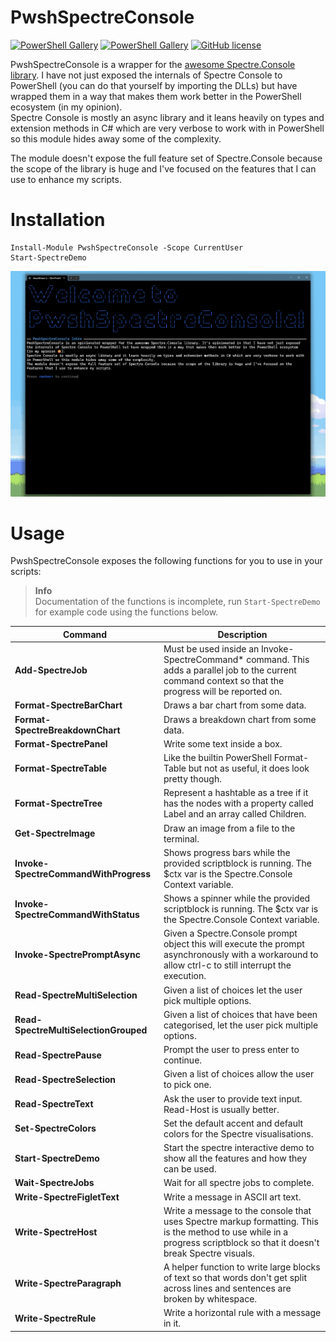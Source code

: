 # PwshSpectreConsole

[![PowerShell Gallery](https://img.shields.io/powershellgallery/v/PwshSpectreConsole)](https://www.powershellgallery.com/packages/PwshSpectreConsole)
[![PowerShell Gallery](https://img.shields.io/powershellgallery/dt/PwshSpectreConsole)](https://www.powershellgallery.com/packages/PwshSpectreConsole)
[![GitHub license](https://img.shields.io/github/license/ShaunLawrie/PwshSpectreConsole)](https://github.com/ShaunLawrie/PwshSpectreConsole/blob/main/LICENSE)

PwshSpectreConsole is a wrapper for the [awesome Spectre.Console library](https://spectreconsole.net/).
I have not just exposed the internals of Spectre Console to PowerShell (you can do that yourself by importing the DLLs) but have wrapped them in a way that makes them work better in the PowerShell ecosystem (in my opinion).  
Spectre Console is mostly an async library and it leans heavily on types and extension methods in C# which are very verbose to work with in PowerShell so this module hides away some of the complexity.  

The module doesn't expose the full feature set of Spectre.Console because the scope of the library is huge and I've focused on the features that I can use to enhance my scripts.

# Installation
```pwsh
Install-Module PwshSpectreConsole -Scope CurrentUser
Start-SpectreDemo
```

![Demo](/PwshSpectreConsole/private/demo.gif)

# Usage

PwshSpectreConsole exposes the following functions for you to use in your scripts:

> **Info**  
> Documentation of the functions is incomplete, run `Start-SpectreDemo` for example code using the functions below.

| Command                               | Description                                                                                                                                                             |
| ------------------------------------- | ----------------------------------------------------------------------------------------------------------------------------------------------------------------------- |
| **Add-SpectreJob**                    | Must be used inside an Invoke-SpectreCommand* command. This adds a parallel job to the current command context so that the progress will be reported on.                |
| **Format-SpectreBarChart**            | Draws a bar chart from some data.                                                                                                                                       |
| **Format-SpectreBreakdownChart**      | Draws a breakdown chart from some data.                                                                                                                                 |
| **Format-SpectrePanel**               | Write some text inside a box.                                                                                                                                           |
| **Format-SpectreTable**               | Like the builtin PowerShell Format-Table but not as useful, it does look pretty though.                                                                                 |
| **Format-SpectreTree**                | Represent a hashtable as a tree if it has the nodes with a property called Label and an array called Children.                                                          |
| **Get-SpectreImage**                  | Draw an image from a file to the terminal.                                                                                                                              |
| **Invoke-SpectreCommandWithProgress** | Shows progress bars while the provided scriptblock is running. The $ctx var is the Spectre.Console Context variable.                                                    |
| **Invoke-SpectreCommandWithStatus**   | Shows a spinner while the provided scriptblock is running. The $ctx var is the Spectre.Console Context variable.                                                        |
| **Invoke-SpectrePromptAsync**         | Given a Spectre.Console prompt object this will execute the prompt asynchronously with a workaround to allow ctrl-c to still interrupt the execution.                   |
| **Read-SpectreMultiSelection**        | Given a list of choices let the user pick multiple options.                                                                                                             |
| **Read-SpectreMultiSelectionGrouped** | Given a list of choices that have been categorised, let the user pick multiple options.                                                                                 |
| **Read-SpectrePause**                 | Prompt the user to press enter to continue.                                                                                                                             |
| **Read-SpectreSelection**             | Given a list of choices allow the user to pick one.                                                                                                                     |
| **Read-SpectreText**                  | Ask the user to provide text input. Read-Host is usually better.                                                                                                        |
| **Set-SpectreColors**                 | Set the default accent and default colors for the Spectre visualisations.                                                                                               |
| **Start-SpectreDemo**                 | Start the spectre interactive demo to show all the features and how they can be used.                                                                                   |
| **Wait-SpectreJobs**                  | Wait for all spectre jobs to complete.                                                                                                                                  |
| **Write-SpectreFigletText**           | Write a message in ASCII art text.                                                                                                                                      |
| **Write-SpectreHost**                 | Write a message to the console that uses Spectre markup formatting. This is the method to use while in a progress scriptblock so that it doesn't break Spectre visuals. |
| **Write-SpectreParagraph**            | A helper function to write large blocks of text so that words don't get split across lines and sentences are broken by whitespace.                                      |
| **Write-SpectreRule**                 | Write a horizontal rule with a message in it.                                                                                                                           |